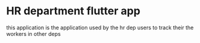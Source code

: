 # HR department flutter app
this application is the application used by the hr dep users to track their the workers in other deps
